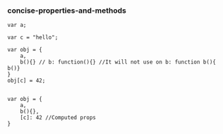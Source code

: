 ### concise-properties-and-methods
	var a;
	
	var c = "hello";
	
	var obj = {
		a,
		b(){} // b: function(){} //It will not use on b: function b(){ b()}
	}
	obj[c] = 42;
	
	
	var obj = {
		a,
		b(){},
		[c]: 42 //Computed props
	}
	
<!--stackedit_data:
eyJoaXN0b3J5IjpbLTE1NjExMTE2OThdfQ==
-->